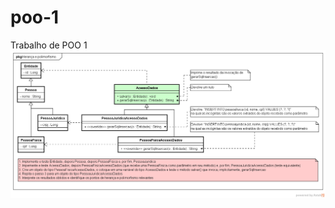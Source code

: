 # poo-1
Trabalho de POO 1
![diagrama](https://github.com/annekarolinneds/poo-1/blob/main/heranca_polimorfismo.png)
